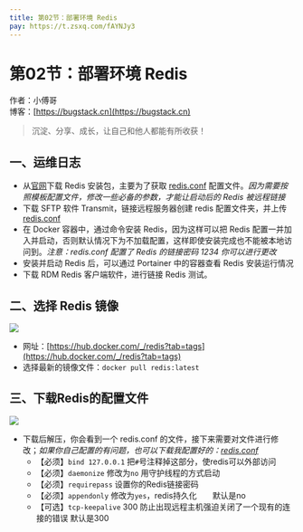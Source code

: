 ```yaml
---
title: 第02节：部署环境 Redis
pay: https://t.zsxq.com/fAYNJy3
---
```


# 第02节：部署环境 Redis

作者：小傅哥
<br/>博客：[https://bugstack.cn](https://bugstack.cn)

>沉淀、分享、成长，让自己和他人都能有所收获！

## 一、运维日志

- 从[官网](http://www.redis.cn/download.html)下载 Redis 安装包，主要为了获取 [redis.conf](https://codechina.csdn.net/KnowledgePlanet/Lottery/-/blob/master/doc/assets/redis/redis.conf) 配置文件。*因为需要按照模板配置文件，修改一些必备的参数，才能让启动后的 Redis 被远程链接*
- 下载 SFTP 软件 Transmit，链接远程服务器创建 redis 配置文件夹，并上传 [redis.conf](https://codechina.csdn.net/KnowledgePlanet/Lottery/-/blob/master/doc/assets/redis/redis.conf)
- 在 Docker 容器中，通过命令安装 Redis，因为这样可以把 Redis 配置一并加入并启动，否则默认情况下为不加载配置，这样即使安装完成也不能被本地访问到。*注意：redis.conf 配置了 Redis 的链接密码 1234 你可以进行更改*
- 安装并启动 Redis 后，可以通过 Portainer 中的容器查看 Redis 安装运行情况
- 下载 RDM Redis 客户端软件，进行链接 Redis 测试。

## 二、选择 Redis 镜像

![](/images/article/project/lottery/Part-5/2-01.png)

- 网址：[https://hub.docker.com/_/redis?tab=tags](https://hub.docker.com/_/redis?tab=tags)
- 选择最新的镜像文件：`docker pull redis:latest`

## 三、下载Redis的配置文件

![](/images/article/project/lottery/Part-5/2-02.png)

- 下载后解压，你会看到一个 redis.conf 的文件，接下来需要对文件进行修改；*如果你自己配置的有问题，也可以下载我配置好的：[redis.conf](https://codechina.csdn.net/KnowledgePlanet/Lottery/-/blob/master/doc/assets/redis/redis.conf)*
     - 【必须】`bind 127.0.0.1` 把`#`号注释掉这部分，使redis可以外部访问
     - 【必须】`daemonize` 修改为`no` 用守护线程的方式启动
     - 【必须】`requirepass` 设置你的Redis链接密码
     - 【必须】`appendonly` 修改为`yes`，redis持久化　　默认是no
     - 【可选】`tcp-keepalive` 300 防止出现远程主机强迫关闭了一个现有的连接的错误 默认是300